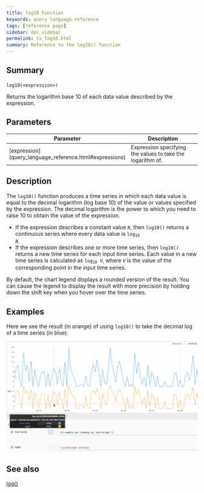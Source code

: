 ```yaml
---
title: log10 Function
keywords: query language reference
tags: [reference page]
sidebar: doc_sidebar
permalink: ts_log10.html
summary: Reference to the log10() function
---
```

## Summary
```
log10(<expression>)
```

Returns the logarithm base 10 of each data value described by the expression.


## Parameters

<table>
<tbody>
<thead>
<tr><th width="20%">Parameter</th><th width="80%">Description</th></tr>
</thead>
<tr>
<td markdown="span"> [expression](query_language_reference.html#expressions)</td>
<td markdown="span">Expression specifying the values to take the logarithm of. </td></tr>
</tbody>
</table>

## Description

The `log10()` function produces a  time series in which each data value is equal to the decimal logarithm (log base 10) of the value or values specified by the expression. The decimal logarithm is the power to which you need to raise 10 to obtain the value of the expression. 

* If the expression describes a constant value _`N`_, then `log10()` returns a continuous series where every data value is <code>log<sub>10</sub> <em>N</em></code>.
* If the expression describes one or more time series, then `log10()` returns a new time series for each input time series. 
Each value in a new time series is calculated as <code>log<sub>10</sub> <em>V</em></code>, where _`V`_ is the value of the corresponding point in the input time series.  

By default, the chart legend displays a rounded version of the result. You can cause the legend to display the result with more precision by holding down the shift key when you hover over the time series.

## Examples

Here we see the result (in orange) of using `log10()` to take the decimal log of a time series (in blue).

![ts log10 ts](images/ts_log10_time_series.png)


## See also
[log()](ts_log.html)

